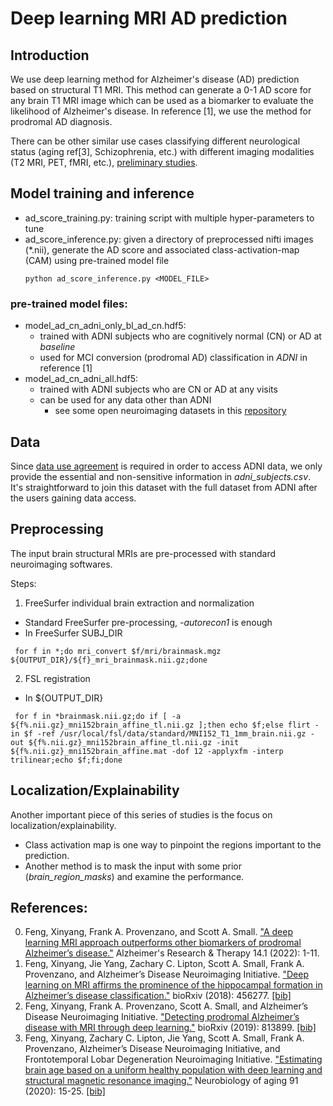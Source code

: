 # Deep learning MRI AD prediction
## Introduction
We use deep learning method for Alzheimer's disease (AD) prediction based on structural T1 MRI. This method can generate a 0-1 AD score for any brain T1 MRI image which can be used as a biomarker to evaluate the likelihood of Alzheimer's disease. In reference [1], we use the method for prodromal AD diagnosis.

There can be other similar use cases classifying different neurological status (aging ref[3], Schizophrenia, etc.) with different imaging modalities (T2 MRI, PET, fMRI, etc.), [preliminary studies](https://academiccommons.columbia.edu/doi/10.7916/d8-sshc-zj10).

## Model training and inference
* ad_score_training.py: training script with multiple hyper-parameters to tune
* ad_score_inference.py: given a directory of preprocessed nifti images (*.nii), generate the AD score and associated class-activation-map (CAM) using pre-trained model file
  ```
  python ad_score_inference.py <MODEL_FILE>
  ```
### pre-trained model files:
* model_ad_cn_adni_only_bl_ad_cn.hdf5:
  * trained with ADNI subjects who are cognitively normal (CN) or AD at *baseline*
  * used for MCI conversion (prodromal AD) classification in *ADNI* in reference [1]
* model_ad_cn_adni_all.hdf5: 
  * trained with ADNI subjects who are CN or AD at any visits
  * can be used for any data other than ADNI
    * see some open neuroimaging datasets in this [repository](https://github.com/fengcls/neuroimaging-datasets/)

## Data
Since [data use agreement](https://adni.loni.usc.edu/wp-content/uploads/how_to_apply/ADNI_Data_Use_Agreement.pdf) is required in order to access ADNI data, we only provide the essential and non-sensitive information in *adni_subjects.csv*. It's straightforward to join this dataset with the full dataset from ADNI after the users gaining data access.

## Preprocessing
The input brain structural MRIs are pre-processed with standard neuroimaging softwares.

Steps:
1. FreeSurfer individual brain extraction and normalization
  * Standard FreeSurfer pre-processing, *-autorecon1* is enough
  * In FreeSurfer SUBJ_DIR
  ```
   for f in *;do mri_convert $f/mri/brainmask.mgz ${OUTPUT_DIR}/${f}_mri_brainmask.nii.gz;done
  ```
2. FSL registration
  * In ${OUTPUT_DIR}
  ```
   for f in *brainmask.nii.gz;do if [ -a ${f%.nii.gz}_mni152brain_affine_tl.nii.gz ];then echo $f;else flirt -in $f -ref /usr/local/fsl/data/standard/MNI152_T1_1mm_brain.nii.gz -out ${f%.nii.gz}_mni152brain_affine_tl.nii.gz -init ${f%.nii.gz}_mni152brain_affine.mat -dof 12 -applyxfm -interp trilinear;echo $f;fi;done
  ```

## Localization/Explainability
Another important piece of this series of studies is the focus on localization/explainability.
* Class activation map is one way to pinpoint the regions important to the prediction.
* Another method is to mask the input with some prior (*brain_region_masks*) and examine the performance.


## References:
0. Feng, Xinyang, Frank A. Provenzano, and Scott A. Small. ["A deep learning MRI approach outperforms other biomarkers of prodromal Alzheimer’s disease."](https://alzres.biomedcentral.com/articles/10.1186/s13195-022-00985-x) Alzheimer's Research & Therapy 14.1 (2022): 1-11.
1. Feng, Xinyang, Jie Yang, Zachary C. Lipton, Scott A. Small, Frank A. Provenzano, and Alzheimer’s Disease Neuroimaging Initiative. ["Deep learning on MRI affirms the prominence of the hippocampal formation in Alzheimer’s disease classification."](https://www.biorxiv.org/content/10.1101/456277v1.full) bioRxiv (2018): 456277. [[bib]](https://scholar.googleusercontent.com/scholar.bib?q=info:cwhB9dlQ_boJ:scholar.google.com/&output=citation&scisdr=CgWWAN_lEP2g3pJgJcE:AAGBfm0AAAAAYh1mPcH9RkFFf91TIsFUtnPDlYjlxvjX&scisig=AAGBfm0AAAAAYh1mPafzeKMM788eKOc4gEyVv6lbk93R&scisf=4&ct=citation&cd=-1&hl=en)
2. Feng, Xinyang, Frank A. Provenzano, Scott A. Small, and Alzheimer’s Disease Neuroimaging Initiative. ["Detecting prodromal Alzheimer’s disease with MRI through deep learning."](https://www.biorxiv.org/content/10.1101/813899v1.full) bioRxiv (2019): 813899. [[bib]](https://scholar.googleusercontent.com/scholar.bib?q=info:2-Gv23Nkm5MJ:scholar.google.com/&output=citation&scisdr=CgWWAN_lEP2g3pJgl44:AAGBfm0AAAAAYh1mj46J3dxSFq9z_u06amj90cdzGy5h&scisig=AAGBfm0AAAAAYh1mj-aQxkxAmbAe1p9I7CBXepIQqtfv&scisf=4&ct=citation&cd=-1&hl=en)
3. Feng, Xinyang, Zachary C. Lipton, Jie Yang, Scott A. Small, Frank A. Provenzano, Alzheimer’s Disease Neuroimaging Initiative, and Frontotemporal Lobar Degeneration Neuroimaging Initiative. ["Estimating brain age based on a uniform healthy population with deep learning and structural magnetic resonance imaging."](https://www.sciencedirect.com/science/article/pii/S0197458020300361?casa_token=udH_Gjqw130AAAAA:fzx5TBPKerepUw-HizomGQT8hHRVcvxFAYGZNxcuGvxM_7gguC9uNdQcMm0ZrE_9kb7yOuK_mg) Neurobiology of aging 91 (2020): 15-25. [[bib]](https://scholar.googleusercontent.com/scholar.bib?q=info:l78jQgSCJh8J:scholar.google.com/&output=citation&scisdr=CgWWAN_lEP2g3pJg3ek:AAGBfm0AAAAAYh1mxeniKiKFooq5n2gOOld1j1fCjyGf&scisig=AAGBfm0AAAAAYh1mxZ5foql60_Mz1v-TUMIEXyRBQMAd&scisf=4&ct=citation&cd=-1&hl=en)
